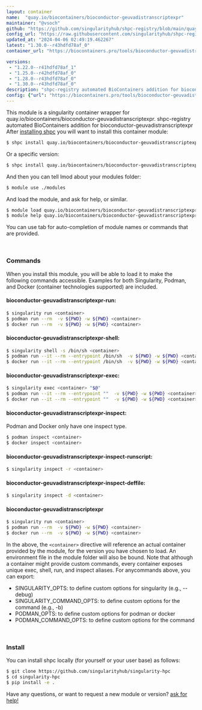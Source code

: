 ```yaml
---
layout: container
name:  "quay.io/biocontainers/bioconductor-geuvadistranscriptexpr"
maintainer: "@vsoch"
github: "https://github.com/singularityhub/shpc-registry/blob/main/quay.io/biocontainers/bioconductor-geuvadistranscriptexpr/container.yaml"
config_url: "https://raw.githubusercontent.com/singularityhub/shpc-registry/main/quay.io/biocontainers/bioconductor-geuvadistranscriptexpr/container.yaml"
updated_at: "2024-04-06 02:49:19.462267"
latest: "1.30.0--r43hdfd78af_0"
container_url: "https://biocontainers.pro/tools/bioconductor-geuvadistranscriptexpr"

versions:
 - "1.22.0--r41hdfd78af_1"
 - "1.25.0--r42hdfd78af_0"
 - "1.28.0--r43hdfd78af_0"
 - "1.30.0--r43hdfd78af_0"
description: "shpc-registry automated BioContainers addition for bioconductor-geuvadistranscriptexpr"
config: {"url": "https://biocontainers.pro/tools/bioconductor-geuvadistranscriptexpr", "maintainer": "@vsoch", "description": "shpc-registry automated BioContainers addition for bioconductor-geuvadistranscriptexpr", "latest": {"1.30.0--r43hdfd78af_0": "sha256:78d2ef4001b8d24b58423d29aa7c258c4da25969e606090e0a6a7b7c3b60eb4a"}, "tags": {"1.22.0--r41hdfd78af_1": "sha256:81dca2db2783d0e7659b4b8b069e298b4d72034ace522f7c7f0979b4260d1c73", "1.25.0--r42hdfd78af_0": "sha256:576a295de248dacdf096357103a163bdedc1fabb8afd95b6f9a34d900756a7b4", "1.28.0--r43hdfd78af_0": "sha256:60474034d6562e3f611779050bad6d2dc23544143ec5d92fc597fce5fba0c8fc", "1.30.0--r43hdfd78af_0": "sha256:78d2ef4001b8d24b58423d29aa7c258c4da25969e606090e0a6a7b7c3b60eb4a"}, "docker": "quay.io/biocontainers/bioconductor-geuvadistranscriptexpr"}
---
```


This module is a singularity container wrapper for quay.io/biocontainers/bioconductor-geuvadistranscriptexpr.
shpc-registry automated BioContainers addition for bioconductor-geuvadistranscriptexpr
After [installing shpc](#install) you will want to install this container module:


```bash
$ shpc install quay.io/biocontainers/bioconductor-geuvadistranscriptexpr
```

Or a specific version:

```bash
$ shpc install quay.io/biocontainers/bioconductor-geuvadistranscriptexpr:1.30.0--r43hdfd78af_0
```

And then you can tell lmod about your modules folder:

```bash
$ module use ./modules
```

And load the module, and ask for help, or similar.

```bash
$ module load quay.io/biocontainers/bioconductor-geuvadistranscriptexpr/1.30.0--r43hdfd78af_0
$ module help quay.io/biocontainers/bioconductor-geuvadistranscriptexpr/1.30.0--r43hdfd78af_0
```

You can use tab for auto-completion of module names or commands that are provided.

<br>

### Commands

When you install this module, you will be able to load it to make the following commands accessible.
Examples for both Singularity, Podman, and Docker (container technologies supported) are included.

#### bioconductor-geuvadistranscriptexpr-run:

```bash
$ singularity run <container>
$ podman run --rm  -v ${PWD} -w ${PWD} <container>
$ docker run --rm  -v ${PWD} -w ${PWD} <container>
```

#### bioconductor-geuvadistranscriptexpr-shell:

```bash
$ singularity shell -s /bin/sh <container>
$ podman run --it --rm --entrypoint /bin/sh  -v ${PWD} -w ${PWD} <container>
$ docker run --it --rm --entrypoint /bin/sh  -v ${PWD} -w ${PWD} <container>
```

#### bioconductor-geuvadistranscriptexpr-exec:

```bash
$ singularity exec <container> "$@"
$ podman run --it --rm --entrypoint ""  -v ${PWD} -w ${PWD} <container> "$@"
$ docker run --it --rm --entrypoint ""  -v ${PWD} -w ${PWD} <container> "$@"
```

#### bioconductor-geuvadistranscriptexpr-inspect:

Podman and Docker only have one inspect type.

```bash
$ podman inspect <container>
$ docker inspect <container>
```

#### bioconductor-geuvadistranscriptexpr-inspect-runscript:

```bash
$ singularity inspect -r <container>
```

#### bioconductor-geuvadistranscriptexpr-inspect-deffile:

```bash
$ singularity inspect -d <container>
```



#### bioconductor-geuvadistranscriptexpr

```bash
$ singularity run <container>
$ podman run --rm  -v ${PWD} -w ${PWD} <container>
$ docker run --rm  -v ${PWD} -w ${PWD} <container>
```


In the above, the `<container>` directive will reference an actual container provided
by the module, for the version you have chosen to load. An environment file in the
module folder will also be bound. Note that although a container
might provide custom commands, every container exposes unique exec, shell, run, and
inspect aliases. For anycommands above, you can export:

 - SINGULARITY_OPTS: to define custom options for singularity (e.g., --debug)
 - SINGULARITY_COMMAND_OPTS: to define custom options for the command (e.g., -b)
 - PODMAN_OPTS: to define custom options for podman or docker
 - PODMAN_COMMAND_OPTS: to define custom options for the command

<br>

### Install

You can install shpc locally (for yourself or your user base) as follows:

```bash
$ git clone https://github.com/singularityhub/singularity-hpc
$ cd singularity-hpc
$ pip install -e .
```

Have any questions, or want to request a new module or version? [ask for help!](https://github.com/singularityhub/singularity-hpc/issues)